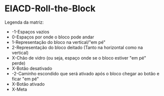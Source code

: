 # EIACD-Roll-the-Block

Legenda da matriz: </br>
* -1-Espaços vazios
* 0-Espaços por onde o bloco pode andar
* 1-Representação do bloco na vertical/"em pé"
* 2-Representação do bloco deitado (Tanto na horizontal como na vertical)
* X-Chão de vidro (ou seja, espaço onde se o bloco estiver "em pé" perde)
* X-Botão desativado
* -2-Caminho escondido que será ativado após o bloco chegar ao botão e ficar "em pé"
* X-Botão ativado
* X-Meta
